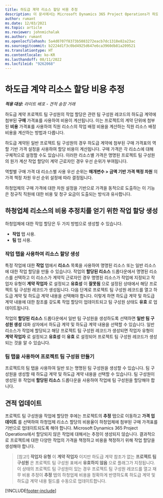 ```yaml
---
title: 하도급 계약 리소스 할당 비용 추정
description: 이 문서에서는 Microsoft Dynamics 365 Project Operations가 하도급 계약 리소스 할당의 비용 추정치를 계산하는 방법에 대해 설명합니다.
author: rumant
ms.date: 12/03/2021
ms.topic: article
ms.reviewer: johnmichalak
ms.author: rumant
ms.openlocfilehash: 5a4d0707f8373b5083272eacb7dc1318e82a23ac
ms.sourcegitcommit: b2224d1f3c0bd4925d647e6ca3960db81a209521
ms.translationtype: HT
ms.contentlocale: ko-KR
ms.lasthandoff: 08/11/2022
ms.locfileid: "9262068"
---
```

# <a name="cost-estimation-of-subcontracted-resource-assignments"></a>하도급 계약 리소스 할당 비용 추정

_**적용 대상:** 라이트 배포 - 견적 송장 거래_

하도급 계약 프로젝트 팀 구성원의 작업 할당은 관련 팀 구성원 레코드의 하도급 계약에 첨부된 **구매** 가격표를 사용하여 비용이 계산됩니다. 이는 프로젝트의 계약 단위에 첨부된 **비용** 가격표를 사용하여 직원 리소스의 작업 배정 비용을 계산하는 직원 리소스 배정 비용을 계산하는 방법과 다릅니다. 

하도급 계약된 일반 프로젝트 팀 구성원의 경우 하도급 계약에 첨부된 구매 가격표의 역할 기반 가격 설정을 사용하여 할당 비용이 계산됩니다. 구매 가격은 각 리소스에 대해 구체적으로 설정할 수도 있습니다. 이러한 리소스별 가격은 명명된 프로젝트 팀 구성원의 원가 계산 작업 할당이 계약 근로자인 경우 우선 순위가 부여됩니다. 

역할별 구매 가격 대 리소스별 사용 우선 순위는 **매개변수 > 금액 기반 가격 책정 차원** 의 가격 책정 차원 우선 순위 설정에 따라 결정됩니다.

하청업체의 구매 가격에 대한 차원 설정을 기반으로 가격을 동적으로 도출하는 이 기능은 정규직 직원에 대한 비용 및 청구 요금이 도출되는 방식과 유사합니다. 

## <a name="creating-task-assignments-for-getting-cost-estimates-of-subcontractor-resources"></a>하청업체 리소스의 비용 추정치를 얻기 위한 작업 할당 생성

하청업체에 대한 작업 할당은 두 가지 방법으로 생성할 수 있습니다. 
- **작업** 탭 사용.
- **팀** 탭 사용.

### <a name="creating-resources-assignments-using-the-tasks-tab"></a>작업 탭을 사용하여 리소스 할당 생성
특정 작업에 대한 **작업** 탭에서 **리소스** 목록을 사용하여 명명된 리소스 또는 일반 리소스에 대한 작업 할당을 만들 수 있습니다. 작업의 **할당된 리소스** 드롭다운에서 명명된 리소스를 선택하고 이 리소스가 계약직 근로자인 경우 명명된 리소스가 작업에 지정되고 작업자 유형이 **계약 작업자** 로 설정되고 **유효성** 이 **잘못됨** 으로 설정된 상태에서 해당 프로젝트 팀 구성원 레코드가 생성됩니다. 다음 단계로 프로젝트 팀 구성원 레코드를 열고 하도급 계약 및 하도급 계약 내용을 선택해야 합니다. 이렇게 하면 하도급 계약 및 하도급 계약 내용에 대한 참조를 갖도록 작업 할당이 업데이트되고 팀 구성원 상태도 **유효** 로 업데이트됩니다.

작업의 **할당된 리소스** 드롭다운에서 일반 팀 구성원을 생성하도록 선택하면 **일반 팀 구성원 생성** 대화 상자에서 하도급 계약 및 하도급 계약 내용을 선택할 수 있습니다. 일반 리소스가 작업에 할당되고 해당 프로젝트 팀 구성원 레코드가 생성되면 작업자 유형이 **계약 작업자** 로 설정되고 **유효성** 이 **유효** 로 설정되어 프로젝트 팀 구성원 레코드가 생성되는 것을 알 수 있습니다.

### <a name="creating-project-team-members-using-the-team-tab"></a>팀 탭을 사용하여 프로젝트 팀 구성원 만들기
프로젝트의 팀 탭을 사용하여 일반 또는 명명된 팀 구성원을 생성할 수 있습니다. 팀 구성원을 생성할 때 하도급 계약 및 하도급 계약 내용을 선택할 수 있습니다. 팀 구성원이 생성된 후 작업에 **할당된 리소스** 드롭다운을 사용하여 작업에 팀 구성원을 할당해야 합니다. 

## <a name="updating-estimates"></a>견적 업데이트
프로젝트 팀 구성원을 작업에 할당한 후에는 프로젝트의 **추정** 탭으로 이동하고 **가격 업데이트** 를 선택하여 하청업체 리소스 할당의 비용율이 하청업체에 첨부된 구매 가격표를 기반으로 업데이트되도록 해야 합니다. Microsoft Dynamics 365 Project Operations에서 할당되지 않은 작업에 대해서는 추정이 생성되지 않습니다. 결과적으로 프로젝트에 대한 다양한 작업의 가격을 책정하고 비용을 책정하기 위해 작업 할당을 생성해야 합니다. 

> [참고!] **작업자 유형** 이 **계약 작업자** 이지만 하도급 계약 참조가 없는 **프로젝트 팀 구성원** 은 프로젝트 팀 구성원 표에서 **유효하지 않음** 으로 플래그가 지정됩니다. 이 상태의 프로젝트 팀 구성원이 있는 경우 프로젝트 팀 구성원 레코드를 열고 재무 비용 추정이 **추정** 탭의 하청업체 비용을 정확하게 반영하도록 하도급 계약 및 하도급 계약 내용 필드를 수동으로 업데이트합니다. 


[!INCLUDE[footer-include](../../includes/footer-banner.md)]
